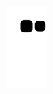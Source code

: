 
 ![Snake animation](https://github.com/madushadhanushka/github-readme/blob/output/github-contribution-snake.svg)



